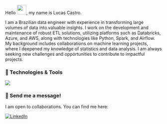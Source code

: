 Hello <img src="https://raw.githubusercontent.com/MartinHeinz/MartinHeinz/master/wave.gif" width="30px">, my name is Lucas Castro. 

I am a Brazilian data engineer with experience in transforming large volumes of data into valuable insights. I work on the development and maintenance of robust ETL solutions, utilizing platforms such as Databricks, Azure, and AWS, along with technologies like Python, Spark, and Airflow. My background includes collaborations on machine learning projects, where I deepened my knowledge of statistics and data analysis. I am always seeking new challenges and opportunities to contribute to impactful projects.


### 🔧 Technologies & Tools
<p align="left">
  <a href="https://skillicons.dev">
    <img src="https://skillicons.dev/icons?i=python,java,go,rust,lua,scala,bash,aws,azure,gcp,git,kubernetes,docker,linux,neovim" />
  </a>
</p>

### 💬 Send me a message!

I am open to collaborations. You can find me here:
<p> <a href="https://www.linkedin.com/in/pcastr/"> <img alt="LinkedIn" src="https://img.shields.io/badge/linkedin-0077B5?logo=linkedin&logoColor=white&style=for-the-badge" /></a> </p>
